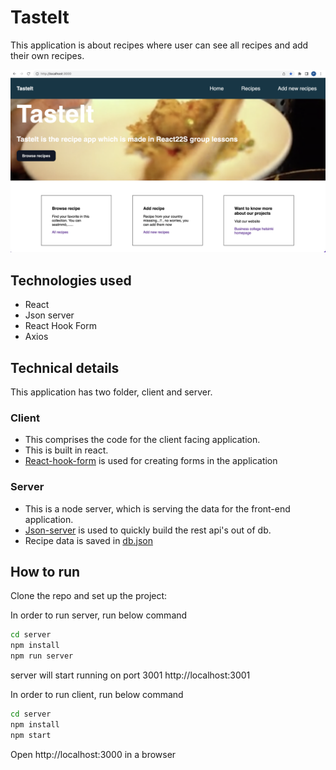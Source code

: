 # TasteIt

This application is about recipes where user can see all recipes and add their own recipes.

![Screenshot](Screenshot_Home.png)

## Technologies used

- React
- Json server
- React Hook Form
- Axios

## Technical details

This application has two folder, client and server.

### Client

- This comprises the code for the client facing application.
- This is built in react.
- [React-hook-form](https://react-hook-form.com/) is used for creating forms in the application

### Server

- This is a node server, which is serving the data for the front-end application.
- [Json-server](https://github.com/typicode/json-server) is used to quickly build the rest api's out of db.
- Recipe data is saved in [db.json](./server/db.json)

## How to run

Clone the repo and set up the project:

In order to run server, run below command

```bash
cd server
npm install
npm run server
```

server will start running on port 3001 http://localhost:3001

In order to run client, run below command

```bash
cd server
npm install
npm start
```

Open http://localhost:3000 in a browser

